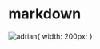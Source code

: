 # markdown
![adrian](https://user-images.githubusercontent.com/43985789/68177207-9a5c7680-ffc2-11e9-8472-2ba49e7296e2.jpg){ width: 200px; }
